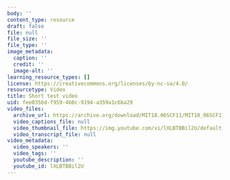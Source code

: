 ```yaml
---
body: ''
content_type: resource
draft: false
file: null
file_size: ''
file_type: ''
image_metadata:
  caption: ''
  credit: ''
  image-alt: ''
learning_resource_types: []
license: https://creativecommons.org/licenses/by-nc-sa/4.0/
resourcetype: Video
title: Short test video
uid: fee0356d-f959-4b0c-9194-a359a1c6ba29
video_files:
  archive_url: https://archive.org/download/MIT18.06SCF11/MIT18_06SCF11_Educator_Video_300k.mp4
  video_captions_file: null
  video_thumbnail_file: https://img.youtube.com/vi/lXLBTBBil2U/default.jpg
  video_transcript_file: null
video_metadata:
  video_speakers: ''
  video_tags: ''
  youtube_description: ''
  youtube_id: lXLBTBBil2U
---
```

